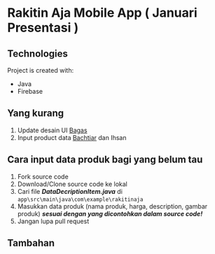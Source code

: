 # Rakitin Aja Mobile App ( Januari Presentasi )
	
## Technologies
Project is created with:
* Java
* Firebase

## Yang kurang
1. Update desain UI [Bagas](https://github.com/bagasmiftahun)
2. Input product data [Bachtiar](https://github.com/pencarimeki) dan Ihsan

## Cara input data produk bagi yang belum tau
1. Fork source code
2. Download/Clone source code ke lokal
3. Cari file ***DataDecriptionItem.java*** di ```app\src\main\java\com\example\rakitinaja```
4. Masukkan data produk (nama produk, harga, description, gambar produk) ***sesuai dengan yang dicontohkan dalam source code!***
5. Jangan lupa pull request

## Tambahan


